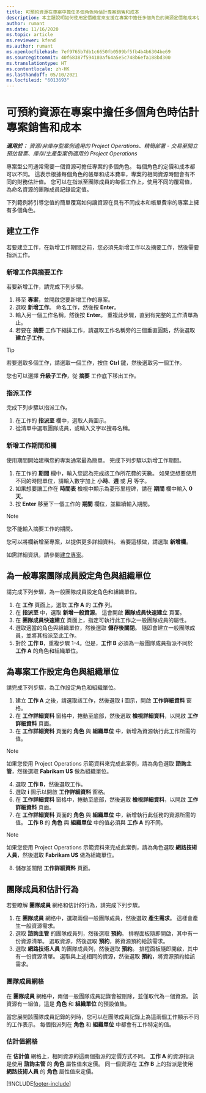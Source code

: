 ```yaml
---
title: 可預約資源在專案中擔任多個角色時估計專案銷售和成本
description: 本主題說明如何使用定價維度來支援在專案中擔任多個角色的資源定價和成本估計值。
author: rumant
ms.date: 11/16/2020
ms.topic: article
ms.reviewer: kfend
ms.author: rumant
ms.openlocfilehash: 7ef9765b7db1c6650fb0599bf5fb4b4b6304be69
ms.sourcegitcommit: 40f68387f594180af64a5e5c748b6efa188bd300
ms.translationtype: HT
ms.contentlocale: zh-HK
ms.lasthandoff: 05/10/2021
ms.locfileid: "6013693"
---
```

# <a name="estimate-project-sales-and-costs-when-a-bookable-resource-fills-multiple-roles-on-a-project"></a>可預約資源在專案中擔任多個角色時估計專案銷售和成本 

_**適用於：** 資源/非庫存型案例適用的 Project Operations、精簡部署 - 交易至開立預估發票、庫存/生產型案例適用的 Project Operations_ 

專案型公司通常需要一個資源可擔任專案的多個角色。 每個角色的定價和成本都可以不同。 這表示根據每個角色的帳單和成本費率，專案的相同資源時間會有不同的財務估計值。 您可以在指派至團隊成員的每個工作上，使用不同的覆寫值，為命名資源的團隊成員記錄設定值。

下列範例將引導您值的簡單覆寫如何讓資源在具有不同成本和帳單費率的專案上擁有多個角色。

## <a name="create-tasks"></a>建立工作
若要建立工作，在新增工作期間之前，您必須先新增工作以及摘要工作，然後需要指派工作。 

### <a name="add-tasks-and-summary-tasks"></a>新增工作與摘要工作
若要新增工作，請完成下列步驟。

1. 移至 **專案**，並開啟您要新增工作的專案。
2. 選取 **新增工作**。 命名工作，然後按 **Enter**。
3. 輸入另一個工作名稱，然後按 **Enter**。 重複此步驟，直到有完整的工作清單為止。
3. 若要在 **摘要** 工作下縮排工作，請選取工作名稱旁的三個垂直圓點，然後選取 **建立子工作**。 

  > [!TIP]
  > 若要選取多個工作，請選取一個工作，按住 **Ctrl** 鍵，然後選取另一個工作。
  >
  > 您也可以選擇 **升級子工作**，從 **摘要** 工作底下移出工作。

### <a name="assign-tasks"></a>指派工作

完成下列步驟以指派工作。

1. 在工作的 **指派至** 欄中，選取人員圖示。
2. 從清單中選取團隊成員，或輸入文字以搜尋名稱。

### <a name="add-task-duration-and-columns"></a>新增工作期間和欄

使用期間開始建構您的專案通常最為簡單。 完成下列步驟以新增工作期間。

1. 在工作的 **期間** 欄中，輸入您認為完成該工作所花費的天數。 如果您想要使用不同的時間單位，請輸入數字加上 **小時**、**週** 或 **月** 等字。
2. 如果想要讓工作在 **時間表** 檢視中顯示為菱形里程碑，請在 **期間** 欄中輸入 **0 天**。
3. 按 **Enter** 移至下一個工作的 **期間** 欄位，並繼續輸入期間。

  > [!NOTE]
  > 您不能輸入摘要工作的期間。

您可以將欄新增至專案，以提供更多詳細資料。 若要這樣做，請選取 **新增欄**。 

如需詳細資訊，請參閱[建立專案](https://support.microsoft.com/en-us/office/create-a-project-a5b5e823-fb2e-45fd-be00-7d84422d9749)。

## <a name="set-up-the-role-and-organization-unit-for-a-generic-project-team-member"></a>為一般專案團隊成員設定角色與組織單位
請完成下列步驟，為一般團隊成員設定角色和組織單位。

1. 在 **工作** 頁面上，選取 **工作 A** 的 **工作** 列。 
2. 在 **指派至** 中，選取 **新增一般資源**。 這會開啟 **團隊成員快速建立** 頁面。
3. 在 **團隊成員快速建立** 頁面上，指定可執行此工作之一般團隊成員的屬性。
4. 選取適當的角色與組織單位，然後選取 **儲存後關閉**。 隨即會建立一般團隊成員，並將其指派至此工作。 
5. 對於 **工作 B**，重複步驟 1-4。但是，**工作 B** 必須為一般團隊成員指派不同於 **工作 A** 的角色和組織單位。 

## <a name="set-up-the-role-and-organization-unit-for-a-project-task"></a>為專案工作設定角色與組織單位
請完成下列步驟，為工作設定角色和組織單位。

1. 建立 **工作 A** 之後，請選取該工作，然後選取 **i** 圖示，開啟 **工作詳細資料** 窗格。 
2. 在 **工作詳細資料** 窗格中，捲動至底部，然後選取 **檢視詳細資料**，以開啟 **工作詳細資料** 頁面。
3. 在 **工作詳細資料** 頁面的 **角色** 與 **組織單位** 中，新增為資源執行此工作所需的值。 

  > [!NOTE]
  > 如果您使用 Project Operations 示範資料來完成此案例，請為角色選取 **諮詢主管**，然後選取 **Fabrikam US** 做為組織單位。

4. 選取 **工作 B**，然後選取工作。
5. 選取 **i** 圖示以開啟 **工作詳細資料** 窗格。 
6. 在 **工作詳細資料** 窗格中，捲動至底部，然後選取 **檢視詳細資料**，以開啟 **工作詳細資料** 頁面。
7. 在 **工作詳細資料** 頁面的 **角色** 與 **組織單位** 中，新增執行此任務的資源所需的值。 **工作 B** 的 **角色** 與 **組織單位** 中的值必須與 **工作 A** 的不同。 

  > [!NOTE]
  > 如果您使用 Project Operations 示範資料來完成此案例，請為角色選取 **網路技術人員**，然後選取 **Fabrikam US** 做為組織單位。

8. 儲存並關閉 **工作詳細資料** 頁面。 

## <a name="team-member-and-estimates-behavior"></a>團隊成員和估計行為 
若要瞭解 **團隊成員** 網格和估計的行為，請完成下列步驟。

1. 在 **團隊成員** 網格中，選取兩個一般團隊成員，然後選取 **產生需求**。 這樣會產生一般資源需求。 
2. 選取 **諮詢主管** 的團隊成員列，然後選取 **預約**。 排程面板隨即開啟，其中有一份資源清單。 選取資源，然後選取 **預約**，將資源預約給該需求。
3. 選取 **網路技術人員** 的團隊成員列，然後選取 **預約**。 排程面板隨即開啟，其中有一份資源清單。 選取與上述相同的資源，然後選取 **預約**，將資源預約給該需求。

### <a name="team-member-grid"></a>團隊成員網格 

在 **團隊成員** 網格中，兩個一般團隊成員記錄會被刪除，並僅取代為一個資源。 該資源有一組值，這是 **角色** 和 **組織單位** 的預設值集。

當您展開該團隊成員記錄的列時，您可以在團隊成員記錄上為這兩個工作顯示不同的工作表示。 每個指派列在 **角色** 和 **組織單位** 中都會有工作特定的值。 

### <a name="estimates-grid"></a>估計值網格 

在 **估計值** 網格上，相同資源的這兩個指派的定價方式不同。 **工作 A** 的資源指派是使用 **諮詢主管** 的 **角色** 屬性值來定價。 同一個資源在 **工作 B** 上的指派是使用 **網路技術人員** 的 **角色** 屬性值來定價。


[!INCLUDE[footer-include](../includes/footer-banner.md)]